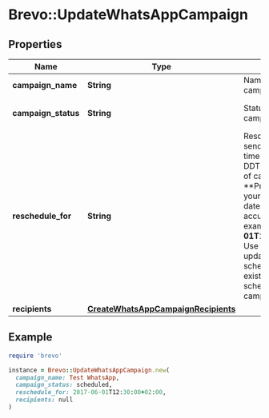 # Brevo::UpdateWhatsAppCampaign

## Properties

| Name | Type | Description | Notes |
| ---- | ---- | ----------- | ----- |
| **campaign_name** | **String** | Name of the campaign | [optional] |
| **campaign_status** | **String** | Status of the campaign | [optional][default to &#39;scheduled&#39;] |
| **reschedule_for** | **String** | Reschedule the sending UTC date-time (YYYY-MM-DDTHH:mm:ss.SSSZ) of campaign. **Prefer to pass your timezone in date-time format for accurate result.For example: **2017-06-01T12:30:00+02:00** Use this field to update the scheduledAt of any existing draft or scheduled WhatsApp campaign.  | [optional] |
| **recipients** | [**CreateWhatsAppCampaignRecipients**](CreateWhatsAppCampaignRecipients.md) |  | [optional] |

## Example

```ruby
require 'brevo'

instance = Brevo::UpdateWhatsAppCampaign.new(
  campaign_name: Test WhatsApp,
  campaign_status: scheduled,
  reschedule_for: 2017-06-01T12:30:00+02:00,
  recipients: null
)
```

